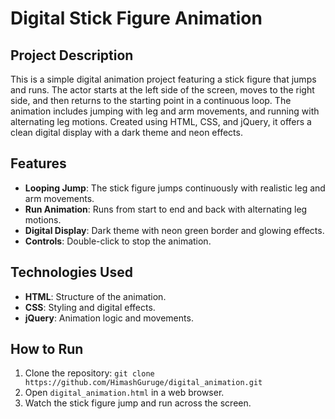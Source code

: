 # Digital Stick Figure Animation

## Project Description
This is a simple digital animation project featuring a stick figure that jumps and runs. The actor starts at the left side of the screen, moves to the right side, and then returns to the starting point in a continuous loop. The animation includes jumping with leg and arm movements, and running with alternating leg motions. Created using HTML, CSS, and jQuery, it offers a clean digital display with a dark theme and neon effects.

## Features
- **Looping Jump**: The stick figure jumps continuously with realistic leg and arm movements.
- **Run Animation**: Runs from start to end and back with alternating leg motions.
- **Digital Display**: Dark theme with neon green border and glowing effects.
- **Controls**: Double-click to stop the animation.

## Technologies Used
- **HTML**: Structure of the animation.
- **CSS**: Styling and digital effects.
- **jQuery**: Animation logic and movements.

## How to Run
1. Clone the repository: `git clone https://github.com/HimashGuruge/digital_animation.git`
2. Open `digital_animation.html` in a web browser.
3. Watch the stick figure jump and run across the screen.
